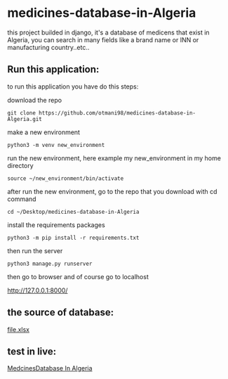 # medicines-database-in-Algeria
this project builded in django, it's a database of medicens that exist in Algeria, you can search in many fields like a brand name or INN or manufacturing country..etc..


## Run this application:
to run this application you have do this steps:

download the repo

`git clone https://github.com/otmani98/medicines-database-in-Algeria.git`

make a new environment

`python3 -m venv new_environment`

run the new environment, here example
my new_environment in my home directory

`source ~/new_environment/bin/activate`

after run the new environment, go to the repo that you download
with cd command

`cd ~/Desktop/medicines-database-in-Algeria`

install the requirements packages

`python3 -m pip install -r requirements.txt`

then run the server

`python3 manage.py runserver`

then go to browser and of course go to localhost

http://127.0.0.1:8000/


## the source of database:

[file.xlsx](https://www.miph.gov.dz/fr/wp-content/uploads/2022/12/NOMENCLATURE-NATIONALE-31-aout-2022.xlsx)


## test in live:

[MedcinesDatabase In Algeria](https://satosan.pythonanywhere.com)

